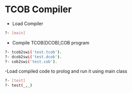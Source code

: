 # TCOB Compiler
- Load Compiler
```sh
?- [main]
```
- Compile TCOB(DCOB),COB program
```sh
?- tcob2swi('test.tcob').
?- dcob2swi('test.dcob').
?- cob2swi('test.cob').
```
-Load compiled code to prolog and run it using main class
```sh
?- [test]
?- test(_,_)
```
